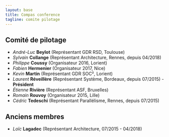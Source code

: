 ```yaml
---
layout: base
title: Compas conference
tagline: comite pilotage
---
```


## Comité de pilotage
* *André-Luc* **Beylot** (Représentant GDR RSD, Toulouse)
* *Sylvain* **Collange** (Représentant Architecture, Rennes, depuis 04/2018)
* *Philippe* **Coussy** (Organisateur 2016, Lorient)
* *Fabien* **Hermenier** (Organisateur 2017, Nice)
* *Kevin* **Martin** (Représentant GDR SOC², Lorient)
* *Laurent* **Réveillère** (Représentant Système, Bordeaux, depuis 07/2015) - **Président**
* *Étienne* **Rivière** (Représentant ASF, Bruxelles)
* *Romain* **Rouvoy** (Organisateur 2015, Lille)
* *Cédric* **Tedeschi** (Représentant Parallélisme, Rennes, depuis 07/2015)


## Anciens membres
* *Loïc* **Lagadec** (Représentant Architecture, 07/2015 - 04/2018)
